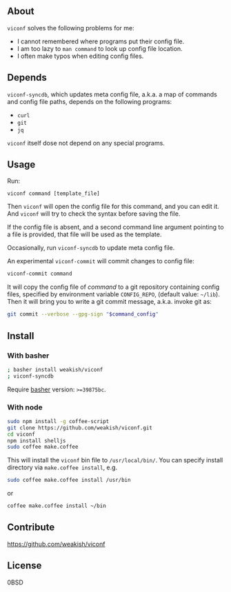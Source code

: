 About
-----

`viconf` solves the following problems for me:

- I cannot remembered where programs put their config file.
- I am too lazy to `man command` to look up config file location.
- I often make typos when editing config files.

Depends
--------

`viconf-syncdb`, which updates meta config file,
a.k.a. a map of commands and config file paths,
depends on the following programs:

- `curl`
- `git`
- `jq`

`viconf` itself dose not depend on any special programs.


Usage
-----

Run:

    viconf command [template_file]

Then `viconf` will open the config file for this command, and you can edit it.
And `viconf` will try to check the syntax before saving the file.

If the config file is absent,
and a second command line argument pointing to a file is provided,
that file will be used as the template.

Occasionally, run `viconf-syncdb` to update meta config file.

An experimental `viconf-commit` will commit changes to config file:

```sh
viconf-commit command
```

It will copy the config file of *command* to a git repository
containing config files, specified by environment variable `CONFIG_REPO`,
(default value: `~/lib`).
Then it will bring you to write a git commit message,
a.k.a. invoke git as:

```sh
git commit --verbose --gpg-sign "$command_config"
```


Install
--------

### With basher

```sh
; basher install weakish/viconf
; viconf-syncdb
```

Require [basher][] version: `>=39875bc`.

[basher]: https://github.com/basherpm/basher

### With node


```sh
sudo npm install -g coffee-script
git clone https://github.com/weakish/viconf.git
cd viconf
npm install shelljs
sudo coffee make.coffee
```

This will install the `viconf` bin file to `/usr/local/bin/`.
You can specify install directory via `make.coffee install`, e.g.

```sh
sudo coffee make.coffee install /usr/bin
```

or

```sh
coffee make.coffee install ~/bin
```


Contribute
-----------

https://github.com/weakish/viconf

License
--------

0BSD
